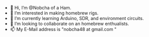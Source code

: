 - 👋 Hi, I’m @Nobcha of a Ham.
- 👀 I’m interested in making homebrew rigs.
- 🌱 I’m currently learning Arduino, SDR, and environment circuits.
- 💞️ I’m looking to collaborate on an homebrew enthualists.
- 📫 My E-Mail address is "nobcha48 at gmail.com "

<!---
Nobcha/Nobcha is a ✨ special ✨ repository because its `README.md` (this file) appears on your GitHub profile.
You can click the Preview link to take a look at your changes.
--->
